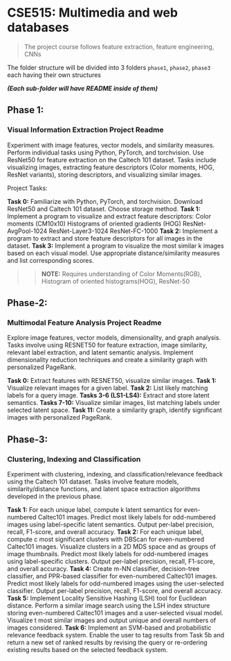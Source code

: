 # CSE515: Multimedia and web databases

> The project course follows feature extraction, feature engineering, CNNs

The folder structure will be divided into 3 folders `phase1`, `phase2`, `phase3` each having their own structures

***(Each sub-folder will have README inside of them)***

## Phase 1:
### Visual Information Extraction Project Readme

Experiment with image features, vector models, and similarity measures. Perform individual tasks using Python, PyTorch, and torchvision. Use ResNet50 for feature extraction on the Caltech 101 dataset. Tasks include visualizing images, extracting feature descriptors (Color moments, HOG, ResNet variants), storing descriptors, and visualizing similar images.

Project Tasks:

**Task 0:** Familiarize with Python, PyTorch, and torchvision. Download ResNet50 and Caltech 101 dataset. Choose storage method.
**Task 1:** Implement a program to visualize and extract feature descriptors:
Color moments (CM10x10)
Histograms of oriented gradients (HOG)
ResNet-AvgPool-1024
ResNet-Layer3-1024
ResNet-FC-1000
**Task 2:** Implement a program to extract and store feature descriptors for all images in the dataset.
**Task 3:** Implement a program to visualize the most similar k images based on each visual model. Use appropriate distance/similarity measures and list corresponding scores.

>> **NOTE:** Requires understanding of Color Moments(RGB), Histogram of oriented histograms(HOG), ResNet-50

## Phase-2:
### Multimodal Feature Analysis Project Readme

Explore image features, vector models, dimensionality, and graph analysis. Tasks involve using RESNET50 for feature extraction, image similarity, relevant label extraction, and latent semantic analysis. Implement dimensionality reduction techniques and create a similarity graph with personalized PageRank.

**Task 0:** Extract features with RESNET50, visualize similar images.
**Task 1:** Visualize relevant images for a given label.
**Task 2:** List likely matching labels for a query image.
**Tasks 3-6 (LS1-LS4):** Extract and store latent semantics.
**Tasks 7-10:** Visualize similar images, list matching labels under selected latent space.
**Task 11:** Create a similarity graph, identify significant images with personalized PageRank.


## Phase-3:
### Clustering, Indexing and Classification

Experiment with clustering, indexing, and classification/relevance feedback using the Caltech 101 dataset. Tasks involve feature models, similarity/distance functions, and latent space extraction algorithms developed in the previous phase. 

**Task 1:** For each unique label, compute k latent semantics for even-numbered Caltec101 images. Predict most likely labels for odd-numbered images using label-specific latent semantics. Output per-label precision, recall, F1-score, and overall accuracy.
**Task 2:** For each unique label, compute c most significant clusters with DBScan for even-numbered Caltec101 images. Visualize clusters in a 2D MDS space and as groups of image thumbnails. Predict most likely labels for odd-numbered images using label-specific clusters. Output per-label precision, recall, F1-score, and overall accuracy.
**Task 4:** Create m-NN classifier, decision-tree classifier, and PPR-based classifier for even-numbered Caltec101 images. Predict most likely labels for odd-numbered images using the user-selected classifier. Output per-label precision, recall, F1-score, and overall accuracy.
**Task 5:** Implement Locality Sensitive Hashing (LSH) tool for Euclidean distance. Perform a similar image search using the LSH index structure storing even-numbered Caltec101 images and a user-selected visual model. Visualize t most similar images and output unique and overall numbers of images considered.
**Task 6:** Implement an SVM-based and probabilistic relevance feedback system. Enable the user to tag results from Task 5b and return a new set of ranked results by revising the query or re-ordering existing results based on the selected feedback system.
